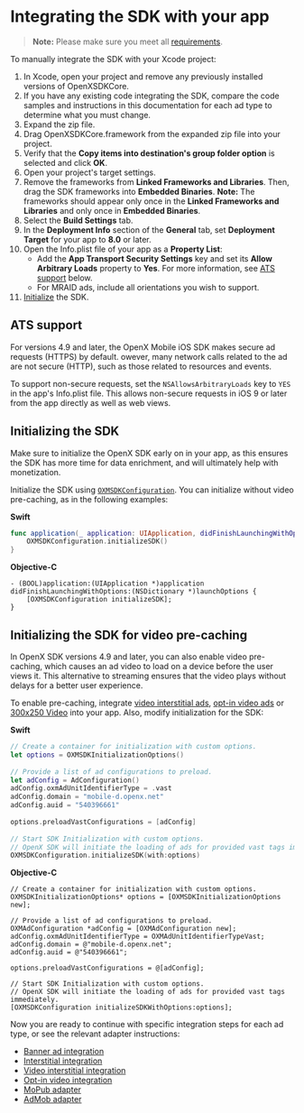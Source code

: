 Integrating the SDK with your app
===============================================

> **Note:** Please make sure you meet all [requirements](ios-sdk-getting-started.md).

To manually integrate the SDK with your Xcode project:

1.  In Xcode, open your project and remove any previously installed
    versions of OpenXSDKCore.
2.  If you have any existing code integrating the SDK, compare the code
    samples and instructions in this documentation for each ad type to
    determine what you must change.
3.  Expand the zip file.
4.  Drag OpenXSDKCore.framework from the expanded zip file into your
    project.
5.  Verify that the **Copy items into destination's group folder
    option** is selected and click **OK**.
6.  Open your project's target settings.
7.  Remove the frameworks from **Linked Frameworks and Libraries**.
    Then, drag the SDK frameworks into **Embedded Binaries**. 
    **Note:** The frameworks should appear only once in the **Linked Frameworks
    and Libraries** and only once in **Embedded Binaries**.
8.  Select the **Build Settings** tab.
9.  In the **Deployment Info** section of the **General** tab, set
    **Deployment Target** for your app to **8.0** or later.
10. Open the Info.plist file of your app as a **Property List**:
    -  Add the **App Transport Security Settings** key and set its **Allow Arbitrary Loads** property to **Yes**. For more information, see [ATS support](#ats-support) below.
    -  For MRAID ads, include all orientations you wish to support.
11. [Initialize](#initializing-the-sdk) the SDK.

ATS support
--------------------

For versions 4.9 and later, the OpenX Mobile iOS SDK makes secure ad requests (HTTPS) by default. owever, many network calls related to the ad are not secure (HTTP), such as those related to resources and events.

To support non-secure requests, set the `NSAllowsArbitraryLoads` key to `YES` in the app\'s Info.plist file. This allows non-secure requests in iOS 9 or later from the app directly as well as web views.

Initializing the SDK
-------------------------------------------------------

Make sure to initialize the OpenX SDK early on in your app, as this ensures the SDK has more time for data enrichment, and will ultimately help with monetization.

Initialize the SDK using [`OXMSDKConfiguration`](ios-sdkparameters.md#oxmsdkconfiguration). You can initialize without video pre-caching, as in the following examples:

**Swift**

``` swift
func application(_ application: UIApplication, didFinishLaunchingWithOptions launchOptions: [UIApplicationLaunchOptionsKey: Any]?) -> Bool {
    OXMSDKConfiguration.initializeSDK()
}
```

**Objective-C**

``` objc
- (BOOL)application:(UIApplication *)application didFinishLaunchingWithOptions:(NSDictionary *)launchOptions {
    [OXMSDKConfiguration initializeSDK];
}
```

Initializing the SDK for video pre-caching
-------------------------------------------------------
In OpenX SDK versions 4.9 and later, you can also enable video pre-caching, which causes an ad video to load on a device before the user views it. This alternative to streaming ensures that the video plays without delays for a better user experience.

To enable pre-caching, integrate [video interstitial ads](ios-sdk-video-interstitial-integration.md), [opt-in video ads](ios-sdk-video-optin-integration.md) or [300x250 Video](ios-sdk-video-300x250.md) into your app. Also, modify initialization for the SDK:

**Swift**

``` swift
// Create a container for initialization with custom options.
let options = OXMSDKInitializationOptions()
        
// Provide a list of ad configurations to preload.
let adConfig = AdConfiguration()
adConfig.oxmAdUnitIdentifierType = .vast
adConfig.domain = "mobile-d.openx.net"
adConfig.auid = "540396661"
        
options.preloadVastConfigurations = [adConfig]
        
// Start SDK Initialization with custom options.
// OpenX SDK will initiate the loading of ads for provided vast tags immediately.
OXMSDKConfiguration.initializeSDK(with:options)
```

**Objective-C**

``` objc
// Create a container for initialization with custom options.
OXMSDKInitializationOptions* options = [OXMSDKInitializationOptions new];
    
// Provide a list of ad configurations to preload.
OXMAdConfiguration *adConfig = [OXMAdConfiguration new];
adConfig.oxmAdUnitIdentifierType = OXMAdUnitIdentifierTypeVast;
adConfig.domain = @"mobile-d.openx.net";
adConfig.auid = @"540396661";
    
options.preloadVastConfigurations = @[adConfig];
    
// Start SDK Initialization with custom options.
// OpenX SDK will initiate the loading of ads for provided vast tags immediately.
[OXMSDKConfiguration initializeSDKWithOptions:options];
```

Now you are ready to continue with specific integration steps for each
ad type, or see the relevant adapter instructions:

-   [Banner ad integration](ios-sdk-banner-integration.md)
-   [Interstitial integration](ios-sdk-interstitial-integration.md)
-   [Video interstitial
    integration](ios-sdk-video-interstitial-integration.md)
-   [Opt-in video integration](ios-sdk-video-optin-integration.md)
-   [MoPub adapter](ios-sdk-mopub-adapter.md)
-   [AdMob adapter](ios-sdk-admob-adapter.md)
